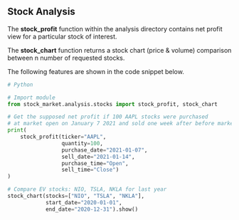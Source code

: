 ## Stock Analysis


The **stock_profit** function within the analysis directory contains net profit
view for a particular stock of interest. 

The **stock_chart** function returns a stock chart (price & volume)
comparison between n number of requested stocks.

The following features are shown in the code snippet below.

```python
# Python

# Import module
from stock_market.analysis.stocks import stock_profit, stock_chart

# Get the supposed net profit if 100 AAPL stocks were purchased
# at market open on January 7 2021 and sold one week after before market close
print(
    stock_profit(ticker="AAPL", 
                 quantity=100, 
                 purchase_date="2021-01-07",
                 sell_date="2021-01-14",
                 purchase_time="Open",
                 sell_time="Close")
)

# Compare EV stocks: NIO, TSLA, NKLA for last year
stock_chart(stocks=["NIO", "TSLA", "NKLA"],
            start_date="2020-01-01",
            end_date="2020-12-31").show()

```
